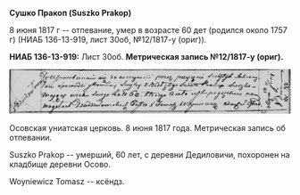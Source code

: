 **Сушко Пракоп (Suszko Prakop)**

8 июня 1817 г -- отпевание, умер в возрасте 60 дет (родился около 1757
г) (НИАБ 136-13-919, лист 30об, №12/1817-у (ориг)).

**НИАБ 136-13-919:** Лист 30об. **Метрическая запись №12/1817-у
(ориг).**

![](./media/fcc17f631c1a9e6e52e41ce70d054474a37c40ca.png)

Осовская униатская церковь. 8 июня 1817 года. Метрическая запись об
отпевании.

Suszko Prakop -- умерший, 60 лет, с деревни Дедиловичи, похоронен на
кладбище деревни Осово.

Woyniewicz Tomasz -- ксёндз.
